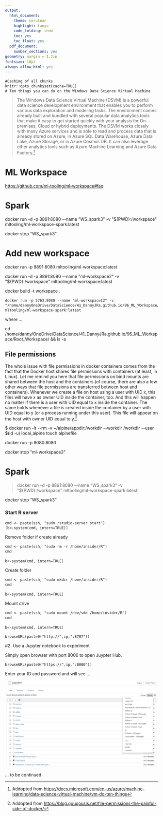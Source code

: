 ```yaml
---
output:
  html_document:
    theme: cerulean
    highlight: tango
    code_folding: show
    toc: yes
    toc_float: yes
  pdf_document:
    number_sections: yes
geometry: margin = 1.2in
fontsize: 10pt
always_allow_html: yes
---
```


```{r cache, include=FALSE}
#Caching of all chunks
knitr::opts_chunk$set(cache=TRUE)
# Ten things you can do on the Windows Data Science Virtual Machine
```



>The Windows Data Science Virtual Machine (DSVM) is a powerful data science development environment that enables you to perform various data exploration and modeling tasks. The environment comes already built and bundled with several popular data analytics tools that make it easy to get started quickly with your analysis for On-premises, Cloud or hybrid deployments. The DSVM works closely with many Azure services and is able to read and process data that is already stored on Azure, in Azure SQL Data Warehouse, Azure Data Lake, Azure Storage, or in Azure Cosmos DB. It can also leverage other analytics tools such as Azure Machine Learning and Azure Data Factory.[^1]

# ML Workspace

https://github.com/ml-tooling/ml-workspace#faq

# Spark

docker run -d -p 8891:8080 --name "WS_spark3" -v "${PWD}:/workspace" mltooling/ml-workspace-spark:latest

docker stop "WS_spark3"


# Add new workspace

docker run -p 8891:8080 mltooling/ml-workspace:latest

docker run -d -p 8891:8080 --name "ml-workspace2" -v "${PWD}:/workspace" mltooling/ml-workspace:latest


docker build -t workspace .


```{r, eval=F}
docker run -p 5763:8080 --name "ml-workspace12" -v "/home/dannyOneDrive/DataScience/41_DannyJRa.github.io/96_ML_Workspace/test:/root/Documents" mltooling/ml-workspace-spark:latest
```
where ...

cd /home/danny/OneDrive/DataScience/41_DannyJRa.github.io/96_ML_Workspace/Root_Workspace/ && ls -a

## File permissions

The whole issue with file permissions in docker containers comes from the fact that the Docker host shares file permissions with containers (at least, in Linux). Let me remind you here that file permissions on bind mounts are shared between the host and the containers (of course, there are also a few other ways that file permissions are transferred between host and containers). Whenever we create a file on host using a user with UID x, this files will have x as owner UID inside the container, too. And this will happen no matter if there is a user with UID equal to x inside the container. The same holds whenever a file is created inside the container by a user with UID equal to y (or a process running under this user). This file will appear on the host with owner UID equal to y.[^2]











$ docker run -it --rm -v ~/alpine/appdir:/workdir --workdir /workdir  --user $(id -u) local_alpine touch alpinefile


docker run -p 8080:8080 

docker stop "ml-workspace3"



# Spark

>docker run -d -p 8891:8080 --name "WS_spark3" -v "${PWD}:/workspace" mltooling/ml-workspace-spark:latest

docker stop "WS_spark3"

### Start R server

```{r, eval=F}
cmd <- paste(ssh, "sudo rstudio-server start")
(b<-system(cmd, intern=TRUE))
```

Remove folder if create already

```{r, eval=F}
cmd <- paste(ssh, "sudo rm -r /home/insider/R")
cmd

b<-system(cmd, intern=TRUE)
```

Create folder

```{r, eval=F}
cmd <- paste(ssh, "sudo mkdir /home/insider/R")
cmd

b<-system(cmd, intern=TRUE)
```

Mount drive

```{r, eval=F}
cmd <- paste(ssh, "sudo mount /dev/sdd /home/insider/R")
cmd

b<-system(cmd, intern=TRUE)
```


```{r, eval=F}
browseURL(paste0("http://",ip,":8787"))
```


#2.  Use a Jupyter notebook to experiment

Simply open browser with port 8000 to open Juypter Hub. 
```{r, eval=F}
browseURL(paste0("https://",ip,":8000"))
```

Enter your ID and password and will see ...

![Juypter Hub](img/jupyter_hub_BLOG.png)



... to be continued

[^1]: Addopted from https://docs.microsoft.com/en-us/azure/machine-learning/data-science-virtual-machine/vm-do-ten-things

[^2]: Addopted from https://blog.gougousis.net/file-permissions-the-painful-side-of-docker/
